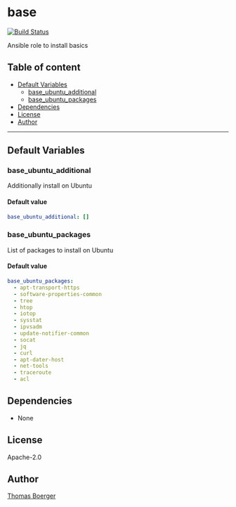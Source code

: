 # base

[![Build Status](https://cloud.drone.io/api/badges/rolehippie/base/status.svg)](https://cloud.drone.io/rolehippie/base)

Ansible role to install basics

## Table of content

* [Default Variables](#default-variables)
  * [base_ubuntu_additional](#base_ubuntu_additional)
  * [base_ubuntu_packages](#base_ubuntu_packages)
* [Dependencies](#dependencies)
* [License](#license)
* [Author](#author)

---

## Default Variables

### base_ubuntu_additional

Additionally install on Ubuntu

#### Default value

```YAML
base_ubuntu_additional: []
```

### base_ubuntu_packages

List of packages to install on Ubuntu

#### Default value

```YAML
base_ubuntu_packages:
  - apt-transport-https
  - software-properties-common
  - tree
  - htop
  - iotop
  - sysstat
  - ipvsadm
  - update-notifier-common
  - socat
  - jq
  - curl
  - apt-dater-host
  - net-tools
  - traceroute
  - acl
```

## Dependencies

* None

## License

Apache-2.0

## Author

[Thomas Boerger](https://github.com/tboerger)
